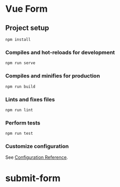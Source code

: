 # Vue Form

## Project setup
```
npm install
```

### Compiles and hot-reloads for development
```
npm run serve
```

### Compiles and minifies for production
```
npm run build
```

### Lints and fixes files
```
npm run lint
```

### Perform tests
```
npm run test
```


### Customize configuration
See [Configuration Reference](https://cli.vuejs.org/config/).
# submit-form
